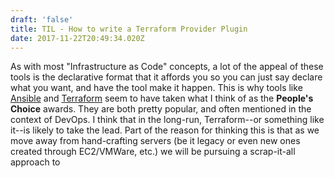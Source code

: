 ```yaml
---
draft: 'false'
title: TIL - How to write a Terraform Provider Plugin
date: 2017-11-22T20:49:34.020Z
---
```

As with most "Infrastructure as Code" concepts, a lot of the appeal of these tools is the declarative format that it affords you so you can just say declare what you want, and have the tool make it happen.  This is why tools like [Ansible](https://ansible.com/) and [Terraform](https://terraform.io) seem to have taken what I think of as the **People's Choice** awards.  They are both pretty popular, and often mentioned in the context of DevOps.  I think that in the long-run, Terraform--or something like it--is likely to take the lead.  Part of the reason for thinking this is that as we move away from hand-crafting servers (be it legacy or even new ones created through EC2/VMWare, etc.) we will be pursuing a scrap-it-all approach to
